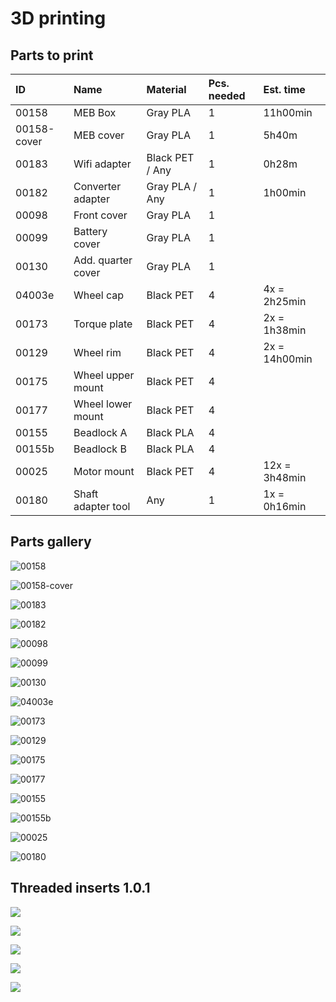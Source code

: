# 3D printing

## Parts to print

| ID | Name | Material | Pcs. needed | Est. time |
| :--- | :--- | :--- | :--- | :--- |
| 00158 | MEB Box | Gray PLA | 1 | 11h00min |
| 00158-cover | MEB cover | Gray PLA | 1 | 5h40m |
| 00183 | Wifi adapter | Black PET / Any | 1 | 0h28m |
| 00182 | Converter adapter | Gray PLA / Any | 1 | 1h00min |
| 00098 | Front cover | Gray PLA | 1 |  |
| 00099 | Battery cover | Gray PLA | 1 |  |
| 00130 | Add. quarter cover | Gray PLA | 1 |  |
| 04003e | Wheel cap | Black PET | 4 | 4x = 2h25min |
| 00173 | Torque plate | Black PET | 4 | 2x = 1h38min |
| 00129 | Wheel rim | Black PET | 4 | 2x = 14h00min |
| 00175 | Wheel upper mount | Black PET | 4 |  |
| 00177 | Wheel lower mount | Black PET | 4 |  |
| 00155 | Beadlock A | Black PLA | 4 |  |
| 00155b | Beadlock B | Black PLA | 4 |  |
| 00025 | Motor mount | Black PET | 4 | 12x = 3h48min |
| 00180 | Shaft adapter tool | Any | 1 | 1x = 0h16min |

## Parts gallery

![00158](../.gitbook/assets/00158.jpg)

![00158-cover](../.gitbook/assets/00158-cover.jpg)

![00183](../.gitbook/assets/00183.jpg)

![00182](../.gitbook/assets/00182.jpg)

![00098](../.gitbook/assets/00098.jpg)

![00099](../.gitbook/assets/00099.jpg)

![00130](../.gitbook/assets/00130.jpg)

![04003e](../.gitbook/assets/04003e.jpg)

![00173](../.gitbook/assets/00173.jpg)

![00129](../.gitbook/assets/00129.jpg)

![00175](../.gitbook/assets/00175.jpg)

![00177](../.gitbook/assets/00177.jpg)

![00155](../.gitbook/assets/00155.jpg)

![00155b](../.gitbook/assets/00155b.jpg)

![00025](../.gitbook/assets/00025.jpg)

![00180](../.gitbook/assets/00180.jpg)

## Threaded inserts 1.0.1

![](../.gitbook/assets/img_20190515_191833.jpg)

![](../.gitbook/assets/img_20190515_191849.jpg)

![](../.gitbook/assets/img_20190515_191943.jpg)

![](../.gitbook/assets/img_20190515_191947.jpg)

![](../.gitbook/assets/img_20190515_192000.jpg)


